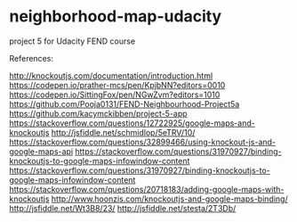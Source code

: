 # neighborhood-map-udacity
project 5 for Udacity FEND course


References:

http://knockoutjs.com/documentation/introduction.html
https://codepen.io/prather-mcs/pen/KpjbNN?editors=0010
https://codepen.io/SittingFox/pen/NGwZvm?editors=1010
https://github.com/Pooja0131/FEND-Neighbourhood-Project5a
https://github.com/kacymckibben/project-5-app
https://stackoverflow.com/questions/12722925/google-maps-and-knockoutjs
http://jsfiddle.net/schmidlop/5eTRV/10/
https://stackoverflow.com/questions/32899466/using-knockout-js-and-google-maps-api
https://stackoverflow.com/questions/31970927/binding-knockoutjs-to-google-maps-infowindow-content
https://stackoverflow.com/questions/31970927/binding-knockoutjs-to-google-maps-infowindow-content
https://stackoverflow.com/questions/20718183/adding-google-maps-with-knockoutjs
http://www.hoonzis.com/knockoutjs-and-google-maps-binding/
http://jsfiddle.net/Wt3B8/23/
http://jsfiddle.net/stesta/2T3Db/
